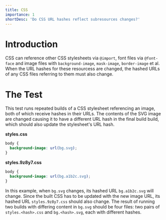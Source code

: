 ```yaml
---
title: CSS
importance: 1
shortDesc: 'Do CSS URL hashes reflect subresources changes?'
---
```


# Introduction

CSS can reference other CSS stylesheets via `@import`, font files via `@font-face` and image files with `background-image`, `mask-image`, `border-image` et al. When the URL hashes for these resourcess are changed, the hashed URLs of any CSS files referring to them must also change.

# The Test

This test runs repeated builds of a CSS stylesheet referencing an image, both of which receive hashes in their URLs. The contents of the SVG image are changed causing it to have a different URL hash in the final build build, which should also update the stylesheet's URL hash.

**styles.css**

```css
body {
  background-image: url(bg.svg);
}
```

**styles.9z8y7.css**

```css
body {
  background-image: url(bg.a1b2c.svg);
}
```

In this example, when `bg.svg` changes, its hashed URL `bg.a1b2c.svg` will change. Since the built CSS has to be updated with the new image URL, its hashed URL `styles.9z8y7.css` should also change. The result of running two builds with differing content in `bg.svg` should be four files: two pairs of `styles.<hash>.css` and `bg.<hash>.svg`, each with different hashes.
